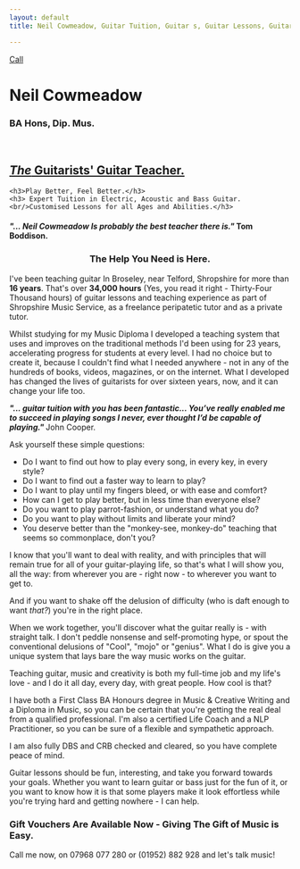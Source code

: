 ```yaml
---
layout: default
title: Neil Cowmeadow, Guitar Tuition, Guitar s, Guitar Lessons, Guitar Teacher, Bass Lessons, Instrument Repair, Technician, Telford, Guitar Repair, Guitar Expert, How to Play Guitar, How to Play Bass, DBS, CRB checked, Broseley, Bridgnorth, Much Wenlock, How to Compose, Composition, Technique, Easy Guitar, For Beginners, For Intermediates, For Experts, easy strings, song writing, arthritis, pain, wrist, fingers, sore

---
```


<div class="jumbotron">
  <a class="btn btn-large btn-success" href="tel:07968077280" onclick="ga('send', 'event', 'button', 'click', 'click-to-dial'); return true;">
    Call
  </a>
  <div class="text">
    <h1>Neil Cowmeadow</h1>
    <p><h3>BA Hons, Dip. Mus.</h3></p>
    <br />
    <h2 style="text-decoration:underline;">
    <em>The</em> Guitarists' Guitar Teacher.</strong></h2>
    
    <h3>Play Better, Feel Better.</h3>
    <h3> Expert Tuition in Electric, Acoustic and Bass Guitar.<br/>Customised Lessons for all Ages and Abilities.</h3>
  </div>
</div>
<p></p>
<p></p>
   <p>
   <h4>
   <em>
   <strong>"... Neil Cowmeadow Is probably the best teacher there is." </strong>
   </em>  
   Tom Boddison.</h4> 
   </p>
<p>
<h3 style="text-align: center">

The Help You Need is Here.</h3>
</p>
<p></p>
<p></p>



<p>
</p>
<p>
   I've been teaching guitar In Broseley, near Telford, Shropshire for more than <strong>16 years</strong>. That's over <strong>34,000 hours</strong> (Yes, you read it right - Thirty-Four Thousand hours) of guitar lessons and teaching experience as part of Shropshire Music Service, as a freelance peripatetic tutor and as a private tutor.
   
   Whilst studying for my Music Diploma I developed a teaching system that uses and improves on the traditional methods I'd been using for 23 years, accelerating progress for students at every level. I had no choice but to create it, because I couldn't find what I needed anywhere - not in any of the hundreds of books, videos, magazines, or on the internet. What I developed has changed the lives of guitarists for over sixteen years, now, and it can change your life too.
   <p><em><strong>"... guitar tuition with you has been fantastic... You’ve really enabled me to succeed in playing songs I never, ever thought I’d be capable of playing." </strong></em>  John Cooper.
   
   Ask yourself these simple questions: 
   <ul>
   <li>Do I want to find out how to play every song, in every key, in every style?</li>
   <li>Do I want to find out a faster way to learn to play?</li>
   <li>Do I want to play until my fingers bleed, or with ease and comfort?</li>
   <li>How can I get to play better, but in less time than everyone else?</li>
   <li>Do you want to play parrot-fashion, or understand what you do?</li>
   <li>Do you want to play without limits and liberate your mind?</li>
   <li>You deserve better than the "monkey-see, monkey-do" teaching that seems so commonplace, don't you?</li>
   
   </ul>
   
   </p>
   
   
   
   I know that you'll want to deal with reality, and with principles that will remain true for all of your guitar-playing life, so that's what I will show you, all the way: from wherever you are - right now - to wherever you want to get to. 
   
   And if you want to shake off the delusion of difficulty (who is daft enough to want <em>that?</em>) you're in the right place. 
  
  When we work together, you'll discover what the guitar really is - with straight talk. I don't peddle  nonsense and self-promoting hype, or spout the conventional delusions of "Cool", "mojo" or "genius". What I do is give you a unique system that lays bare the way music works on the guitar.

  Teaching guitar, music and creativity is both my full-time job and my life's love - and I do it all day, every day, with great people. How cool is that?

 
  I have both a First Class BA Honours degree in Music & Creative Writing and a Diploma in Music, so you can be certain that you're getting the real deal from a qualified professional. I'm also a certified Life Coach and a NLP Practitioner, so you can be sure of a flexible and sympathetic approach.

I am also fully DBS and CRB checked and cleared, so you have complete peace of mind.

Guitar lessons should be fun, interesting, and take you forward towards your goals. Whether you want to learn guitar or bass just for the fun of it, or you want to know how it is that some players make it look effortless while you're trying hard and getting nowhere - I can help. 

<p><h3>Gift Vouchers Are Available Now - Giving The Gift of Music is Easy.</h3></p>

Call me now, on 07968 077 280 or (01952) 882 928 and let's talk music!

